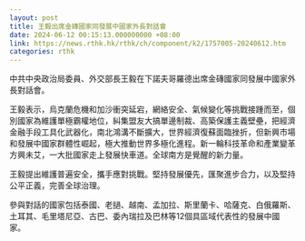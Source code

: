 ```yaml
---
layout: post
title: 王毅出席金磚國家同發展中國家外長對話會
date: 2024-06-12 00:15:13.000000000 +08:00
link: https://news.rthk.hk/rthk/ch/component/k2/1757005-20240612.htm
categories: rthk
---
```


中共中央政治局委員、外交部長王毅在下諾夫哥羅德出席金磚國家同發展中國家外長對話會。

王毅表示，烏克蘭危機和加沙衝突延宕，網絡安全、氣候變化等挑戰接踵而至，個別國家為維護單極霸權地位，糾集盟友大搞單邊制裁、高築保護主義壁壘，把經濟金融手段工具化武器化，南北鴻溝不斷擴大，世界經濟復蘇面臨挫折，但新興市場和發展中國家群體性崛起，極大推動世界多極化進程。新一輪科技革命和產業變革方興未艾，一大批國家走上發展快車道。全球南方是覺醒的新力量。

王毅提出維護普遍安全，攜手應對挑戰。堅持發展優先，匯聚進步合力，以及堅持公平正義，完善全球治理。

參與對話的國家包括泰國、老撾、越南、孟加拉、斯里蘭卡、哈薩克、白俄羅斯、土耳其、毛里塔尼亞、古巴、委內瑞拉及巴林等12個具區域代表性的發展中國家。
